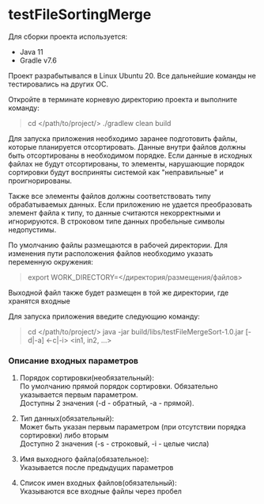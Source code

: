 # testFileSortingMerge
Для сборки проекта используется:
- Java 11
- Gradle v7.6

Проект разрабытывался в Linux Ubuntu 20. Все дальнейшие команды не тестировались на других ОС.

Откройте в терминате корневую директорию проекта и выполните команду:
> cd </path/to/project/>
> ./gradlew clean build

Для запуска приложения необходимо заранее подготовить файлы, которые планируется 
отсортировать. Данные внутри файлов должны быть отсортированы в необходимом порядке.
Если данные в исходных файлах не будут отсортированы, то элементы, нарушающие порядок
сортировки будут восприняты системой как "неправильные" и проигнорированы.

Также все элементы файлов должны соответствовать типу обрабатываемых данных. Если
приложению не удается преобразовать элемент файла к типу, то данные считаются некорректными и игнорируются.
В строковом типе данных пробельные символы недопустимы.

По умолчанию файлы размещаются в рабочей директории. Для изменения пути расположения файлов необходимо указать переменную окружения:
> export WORK_DIRECTORY=</директория/размещения/файлов>

Выходной файл также будет размещен в той же директории, где хранятся входные

Для запуска приложения введите следующию команду:
> cd </path/to/project/>
> java -jar build/libs/testFileMergeSort-1.0.jar [-d|-a] <-c|-i> <out> <in1, in2, ...>

### Описание входных параметров
1. Порядок сортировки(необязательный):<br>
По умолчанию прямой порядок сортировки. Обязательно указывается первым параметром.<br>
Доступны 2 значения (-d - обратный, -a - прямой).

2. Тип данных(обязательный):<br>
Может быть указан первым параметром (при отсутствии порядка сортировки) либо вторым<br>
Доступно 2 значения (-s - строковый, -i - целые числа)
3. Имя выходного файла(обязательное):<br>
Указывается после предыдущих параметров
4. Список имен входных файлов(обязательный):<br>
Указываются все входные файлы через пробел






